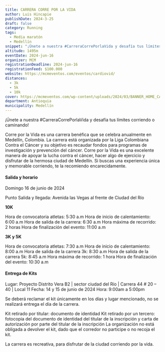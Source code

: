 ```yaml
---
title: CARRERA CORRE POR LA VIDA
author: Luis Hincapie
publishDate: 2024-3-25
draft: false
category: Running
tags:
  - Media maratón
  - Medellín
snippet: "¡Únete a nuestra #CarreraCorrePorlaVida y desafía tus límites corriendo o caminando!"
altitude: 1495m
eventDate: 2024-jun-16
organizer: MCM
registrationDeadline: 2024-jun-16
registrationFeed: $100.000
website: https://mcmeventos.com/eventos/cardiovid/
distances:
  - 3k
  - 5k
  - 10k
cover: https://mcmeventos.com/wp-content/uploads/2024/03/BANNER_HOME_CARDIOVID-1536x720.jpg
department: Antioquia
municipality: Medellín
---
```


¡Únete a nuestra #CarreraCorrePorlaVida y desafía tus límites corriendo o caminando!

Corre por la Vida es una carrera benéfica que se celebra anualmente en Medellín, Colombia. La carrera está organizada
por la Liga Colombiana Contra el Cáncer y su objetivo es recaudar fondos para programas de investigación y prevención
del cáncer.
Corre por la Vida es una excelente manera de apoyar la lucha contra el cáncer, hacer algo de ejercicio y disfrutar de la
hermosa ciudad de Medellín. Si buscas una experiencia única y memorable corriendo, te la recomiendo encarecidamente.

#### Salida y horario

Domingo 16 de junio de 2024

Punto Salida y llegada: Avenida las Vegas al frente de Ciudad del Río

**10K**

Hora de convocatoria atletas: 5:30 a.m
Hora de inicio de calentamiento: 6:00 a.m
Hora de salida de la carrera: 6:30 a.m
Hora máxima de recorrido: 2 horas
Hora de finalización del evento: 11:00 a.m

**3K y 5K**

Hora de convocatoria atletas: 7:30 a.m
Hora de inicio de calentamiento: 8:00 a.m
Hora de salida de la carrera 3k: 8:30 a.m
Hora de salida de la carrera 5k: 8:45 a.m
Hora máxima de recorrido: 1 hora
Hora de finalización del evento: 10:30 a.m

#### **Entrega de Kits**

Lugar: Proyecto Distrito Vera B2 | sector ciudad del Río | Carrera 44 # 20 – 40 | Local 11
Fecha: 14 y 15 de junio de 2024
Hora: 9:00am a 5:00pm

Se deberá reclamar el kit únicamente en los días y lugar mencionado, no se realizará entrega el día de la carrera.

Kit retirado por titular: documento de identidad
Kit retirado por un tercero: fotocopia del documento de identidad del titular de la inscripción y carta de autorización
por parte del titular de la inscripción
La organización no está obligada a devolver el kit, dado que el corredor no participe o no recoja el kit.

La carrera es recreativa, para disfrutar de la ciudad corriendo por la vida.
